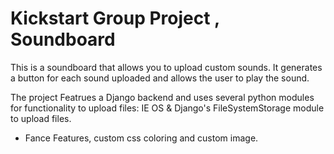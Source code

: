 # Kickstart Group Project , Soundboard

This is a soundboard that allows you to upload custom sounds. It generates a button for each sound uploaded and allows the user to play the sound.

The project Featrues a Django backend and uses several python modules for functionality to upload files: IE OS & Django's FileSystemStorage module to upload files. 

*  Fance Features, custom css coloring and custom image.


